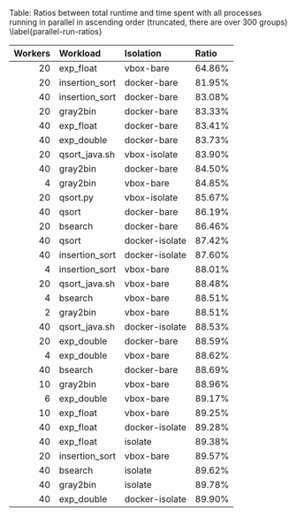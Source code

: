 
Table: Ratios between total runtime and time spent with all processes running in 
parallel in ascending order (truncated, there are over 300 groups)
\label{parallel-run-ratios}

|   Workers | Workload       | Isolation      | Ratio   |
|----------:|:---------------|:---------------|:--------|
|        20 | exp_float      | vbox-bare      | 64.86%  |
|        20 | insertion_sort | docker-bare    | 81.95%  |
|        40 | insertion_sort | docker-bare    | 83.08%  |
|        20 | gray2bin       | docker-bare    | 83.33%  |
|        40 | exp_float      | docker-bare    | 83.41%  |
|        40 | exp_double     | docker-bare    | 83.73%  |
|        20 | qsort_java.sh  | vbox-isolate   | 83.90%  |
|        40 | gray2bin       | docker-bare    | 84.50%  |
|         4 | gray2bin       | vbox-bare      | 84.85%  |
|        20 | qsort.py       | vbox-isolate   | 85.67%  |
|        40 | qsort          | docker-bare    | 86.19%  |
|        20 | bsearch        | docker-bare    | 86.46%  |
|        40 | qsort          | docker-isolate | 87.42%  |
|        40 | insertion_sort | docker-isolate | 87.60%  |
|         4 | insertion_sort | vbox-bare      | 88.01%  |
|        20 | qsort_java.sh  | vbox-bare      | 88.48%  |
|         4 | bsearch        | vbox-bare      | 88.51%  |
|         2 | gray2bin       | vbox-bare      | 88.51%  |
|        40 | qsort_java.sh  | docker-isolate | 88.53%  |
|        20 | exp_double     | docker-bare    | 88.59%  |
|         4 | exp_double     | vbox-bare      | 88.62%  |
|        40 | bsearch        | docker-bare    | 88.69%  |
|        10 | gray2bin       | vbox-bare      | 88.96%  |
|         6 | exp_double     | vbox-bare      | 89.17%  |
|        10 | exp_float      | vbox-bare      | 89.25%  |
|        40 | exp_float      | docker-isolate | 89.28%  |
|        40 | exp_float      | isolate        | 89.38%  |
|        20 | insertion_sort | vbox-bare      | 89.57%  |
|        40 | bsearch        | isolate        | 89.62%  |
|        40 | gray2bin       | isolate        | 89.78%  |
|        40 | exp_double     | docker-isolate | 89.90%  |
